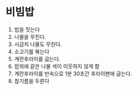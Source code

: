 # 비빔밥

1. 밥을 짓는다
2. 나물을 무친다.
3. 시금치 나물도 무친다.
4. 소고기를 볶는다
5. 계란후라이를 굽는다.
6. 밥위에 같은 나물 색이 이웃하지 않게 함
7. 계란후라이를 반숙으로 1분 30초간 후라이팬에 굽는다.
8. 참기름을 두른다
